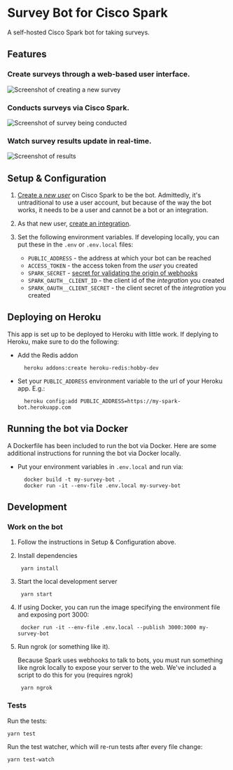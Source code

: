 # Survey Bot for Cisco Spark

<!-- [![CircleCI](https://circleci.com/gh/promptworks/ciscospark-jira.svg?style=svg)](https://circleci.com/gh/promptworks/ciscospark-jira) -->

A self-hosted Cisco Spark bot for taking surveys.

<!-- [![Deploy](https://www.herokucdn.com/deploy/button.png)](https://heroku.com/deploy) -->

## Features

### Create surveys through a web-based user interface.

![Screenshot of creating a new survey](https://user-images.githubusercontent.com/9061/29992153-c486f476-8f62-11e7-843e-2df724b8f47c.png)

### Conducts surveys via Cisco Spark.

![Screenshot of survey being conducted](https://user-images.githubusercontent.com/9061/29992198-cf2c46be-8f63-11e7-950e-8f419f0d1254.png)

### Watch survey results update in real-time.

![Screenshot of results](https://user-images.githubusercontent.com/9061/29992267-835d3066-8f65-11e7-80c3-b724ce3d4dfb.png)

<!-- how does one do this 👇 ? -->
<!-- ![example use](https://user-images.githubusercontent.com/1062277/27293924-d3e1b5b2-54e5-11e7-8243-5fc8fa1cdd3a.png) -->

## Setup & Configuration

1. [Create a *new user*](https://web.ciscospark.com/) on Cisco Spark to be the bot. Admittedly, it's untraditional to use a user account, but because of the way the bot works, it needs to be a user and cannot be a bot or an integration.

2. As that new user, [create an integration](https://developer.ciscospark.com/add-integration.html).

3. Set the following environment variables. If developing locally, you can put these in the `.env` or `.env.local` files:

    * `PUBLIC_ADDRESS` - the address at which your bot can be reached
    * `ACCESS_TOKEN` - the access token from the *user* you created
    * `SPARK_SECRET` - [secret for validating the origin of
      webhooks](https://developer.ciscospark.com/webhooks-explained.html#auth)
    * `SPARK_OAUTH__CLIENT_ID` - the client id of the *integration* you created
    * `SPARK_OAUTH__CLIENT_SECRET` - the client secret of the *integration* you created

## Deploying on Heroku

This app is set up to be deployed to Heroku with little work.
If deplying to Heroku, make sure to do the following:

* Add the Redis addon

        heroku addons:create heroku-redis:hobby-dev

* Set your `PUBLIC_ADDRESS` environment variable to the url of your Heroku app. E.g.:

        heroku config:add PUBLIC_ADDRESS=https://my-spark-bot.herokuapp.com

## Running the bot via Docker

A Dockerfile has been included to run the bot via Docker. Here are some additional
instructions for running the bot via Docker locally.

* Put your environment variables in `.env.local` and run via:

        docker build -t my-survey-bot .
        docker run -it --env-file .env.local my-survey-bot

## Development

### Work on the bot

1. Follow the instructions in Setup & Configuration above.

1. Install dependencies

        yarn install

1. Start the local development server

        yarn start

1. If using Docker, you can run the image specifying the environment file and
   exposing port 3000:

        docker run -it --env-file .env.local --publish 3000:3000 my-survey-bot

1. Run ngrok (or something like it).

    Because Spark uses webhooks to talk to bots, you must run something like
    ngrok locally to expose your server to the web.  We've included a script to
    do this for you (requires ngrok)

        yarn ngrok


### Tests

Run the tests:

    yarn test

Run the test watcher, which will re-run tests after every file change:

    yarn test-watch
